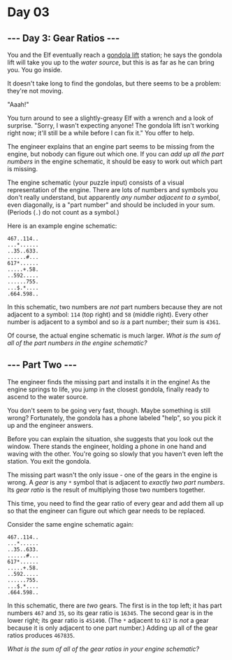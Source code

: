 # Day 03

## --- Day 3: Gear Ratios ---

You and the Elf eventually reach a [gondola
lift](https://en.wikipedia.org/wiki/Gondola_lift) station; he says the gondola
lift will take you up to the *water source*, but this is as far as he can bring
you. You go inside.

It doesn't take long to find the gondolas, but there seems to be a problem:
they're not moving.

"Aaah!"

You turn around to see a slightly-greasy Elf with a wrench and a look of
surprise. "Sorry, I wasn't expecting anyone! The gondola lift isn't working
right now; it'll still be a while before I can fix it." You offer to help.

The engineer explains that an engine part seems to be missing from the engine,
but nobody can figure out which one. If you can *add up all the part
numbers* in the engine schematic, it should be easy to work out which part is
missing.

The engine schematic (your puzzle input) consists of a visual representation of
the engine. There are lots of numbers and symbols you don't really understand,
but apparently *any number adjacent to a symbol*, even diagonally, is a "part
number" and should be included in your sum. (Periods (`.`) do not count as a
symbol.)

Here is an example engine schematic:

```
467..114..
...*......
..35..633.
......#...
617*......
.....+.58.
..592.....
......755.
...$.*....
.664.598..
```

In this schematic, two numbers are *not* part numbers because they are not
adjacent to a symbol: `114` (top right) and `58` (middle right). Every other
number is adjacent to a symbol and so *is* a part number; their sum is `4361`.

Of course, the actual engine schematic is much larger. *What is the sum of all
of the part numbers in the engine schematic?*

## --- Part Two ---

The engineer finds the missing part and installs it in the engine! As the
engine springs to life, you jump in the closest gondola, finally ready to
ascend to the water source.

You don't seem to be going very fast, though. Maybe something is still wrong?
Fortunately, the gondola has a phone labeled "help", so you pick it up and the
engineer answers.

Before you can explain the situation, she suggests that you look out the
window. There stands the engineer, holding a phone in one hand and waving with
the other. You're going so slowly that you haven't even left the station. You
exit the gondola.

The missing part wasn't the only issue - one of the gears in the engine is
wrong. A *gear* is any `*` symbol that is adjacent to *exactly two part
numbers*. Its *gear ratio* is the result of multiplying those two numbers
together.

This time, you need to find the gear ratio of every gear and add them all up so
that the engineer can figure out which gear needs to be replaced.

Consider the same engine schematic again:

```
467..114..
...*......
..35..633.
......#...
617*......
.....+.58.
..592.....
......755.
...$.*....
.664.598..
```

In this schematic, there are *two* gears. The first is in the top left; it has
part numbers `467` and `35`, so its gear ratio is `16345`. The second gear is
in the lower right; its gear ratio is `451490`. (The `*` adjacent
to `617` is *not* a gear because it is only adjacent to one part number.)
Adding up all of the gear ratios produces `467835`.

_What is the sum of all of the gear ratios in your engine schematic?_

